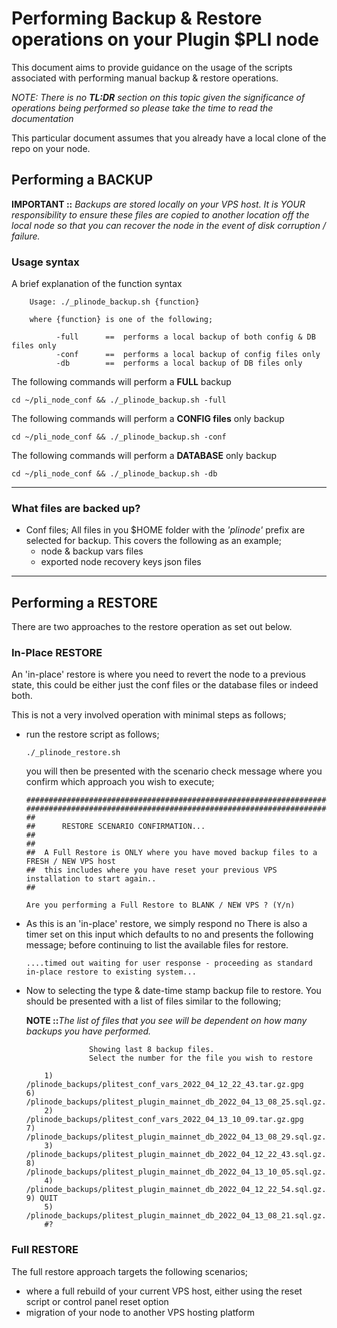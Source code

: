 # Performing Backup & Restore operations on your Plugin $PLI node

This document aims to provide guidance on the usage of the scripts associated with performing manual backup & restore operations.

_NOTE: There is no **TL:DR** section on this topic given the significance of operations being performed so please take the time to read the documentation_

This particular document assumes that you already have a local clone of the repo on your node.

## Performing a BACKUP

**IMPORTANT ::** _Backups are stored locally on your VPS host. It is YOUR responsibility to ensure these files are copied to another location off the local node so that you can recover the node in the event of disk corruption / failure._

### Usage syntax

A brief explanation of the function syntax 

        Usage: ./_plinode_backup.sh {function}

        where {function} is one of the following;

              -full      ==  performs a local backup of both config & DB files only
              -conf      ==  performs a local backup of config files only
              -db        ==  performs a local backup of DB files only


The following commands will perform a **FULL** backup

    cd ~/pli_node_conf && ./_plinode_backup.sh -full


The following commands will perform a **CONFIG files** only backup

    cd ~/pli_node_conf && ./_plinode_backup.sh -conf


The following commands will perform a **DATABASE** only backup 

    cd ~/pli_node_conf && ./_plinode_backup.sh -db

---

### What files are backed up?

 - Conf files;
 All files in you $HOME folder with the _'plinode'_ prefix are selected for backup. This covers the following as an example;
    - node & backup vars files
    - exported node recovery keys json files
    
---

## Performing a RESTORE

There are two approaches to the restore operation as set out below.

### In-Place RESTORE

An 'in-place' restore is where you need to revert the node to a previous state, this could be either just the conf files or the database files or indeed both.  

This is not a very involved operation with minimal steps as follows;

  - run the restore script as follows;
    
        ./_plinode_restore.sh

    you will then be presented with the scenario check message where you confirm which approach you wish to execute;

        #########################################################################
        #########################################################################
        ##
        ##      RESTORE SCENARIO CONFIRMATION...
        ##
        ##
        ##  A Full Restore is ONLY where you have moved backup files to a FRESH / NEW VPS host
        ##  this includes where you have reset your previous VPS installation to start again..
        ##

        Are you performing a Full Restore to BLANK / NEW VPS ? (Y/n)

  - As this is an 'in-place' restore, we simply respond no
    There is also a timer set on this input which defaults to no and presents the following message; before continuing to list the available files for restore.

        ....timed out waiting for user response - proceeding as standard in-place restore to existing system...

  - Now to selecting the type & date-time stamp backup file to restore. You should be presented with a list of files similar to the following;
    
    **NOTE ::**_The list of files that you see will be dependent on how many backups you have performed._

                      Showing last 8 backup files.
                      Select the number for the file you wish to restore

            1) /plinode_backups/plitest_conf_vars_2022_04_12_22_43.tar.gz.gpg	       6) /plinode_backups/plitest_plugin_mainnet_db_2022_04_13_08_25.sql.gz.gpg
            2) /plinode_backups/plitest_conf_vars_2022_04_13_10_09.tar.gz.gpg	       7) /plinode_backups/plitest_plugin_mainnet_db_2022_04_13_08_29.sql.gz.gpg
            3) /plinode_backups/plitest_plugin_mainnet_db_2022_04_12_22_43.sql.gz.gpg  8) /plinode_backups/plitest_plugin_mainnet_db_2022_04_13_10_05.sql.gz.gpg
            4) /plinode_backups/plitest_plugin_mainnet_db_2022_04_12_22_54.sql.gz.gpg  9) QUIT
            5) /plinode_backups/plitest_plugin_mainnet_db_2022_04_13_08_21.sql.gz.gpg
            #?



### Full RESTORE 

The full restore approach targets the following scenarios;

  -  where a full rebuild of your current VPS host, either using the reset script or control panel reset option 
  -  migration of your node to another VPS hosting platform

